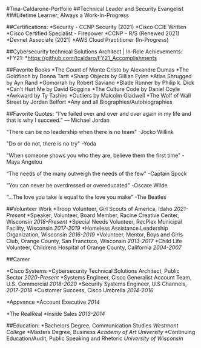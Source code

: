 #Tina-Caldarone-Portfolio
##Technical Leader and Security Evangelist
###Lifetime Learner; Always a Work-In-Progress

##Certifications:
 *Security -  CCNP Security (2021)
  *Cisco CCIE Written
  *Cisco Certified Specialist - Firepower
 *CCNP – R/S (Renewed 2021)
 *Devnet Associate (2021)
 *AWS Cloud Practitioner (In-Progress)

##Cybersecurity technical Solutions Architect | In-Role Achievements:
 *FY21:
    *https://github.com/tcaldaro/FY21_Accomplishments

##Favorite Books
  *The Count of Monte Cristo by Alexandre Dumas
  *The Goldfinch by Donna Tartt
  *Sharp Objects by Gillian Fylnn 
  *Atlas Shrugged by Ayn Rand
  *Gomorrah by Robert Saviano
  *Blade Runner by Philip k. Dick
  *Can't Hurt Me by David Goggins
  *The Culture Code by Daniel Coyle
  *Awkward by Ty Tashiro
  *Outliers by Malcolm Gladwell
  *The Wolf of Wall Street by Jordan Belfort
  *Any and all Biographies/Autobiographies

##Favorite Quotes:
 “I've failed over and over and over again in my life and that is why I succeed.”
   ― Michael Jordan

 "There can be no leadership when there is no team"
   -Jocko Willink
  
 "Do or do not, there is no try"
   -Yoda
  
 "When someone shows you who they are, believe them the first time"
   -Maya Angelou
  
 “The needs of the many outweigh the needs of the few"
   -Captain Spock
    
 "You can never be overdressed or overeducated"
    -Oscare Wilde
    
 “...The love you take is equal to the love you make”
     -The Beatles
  
##Volunteer Work
  *Troop Volunteer, Girl Scouts of America, Idaho *2021-Present*
  *Speaker, Volunteer, Board Member, Racine Creative Center, Wisconsin *2018-Present*
  *Special Needs Volunteer, RecPlex Municipal Facility, Wisconsin *2017-2019*
  *Homeless Assistance Leadership Organization, Wisconsin *2016-2019*
  *Volunteer, Mentor, Boys and Girls Club, Orange County, San Francisco, Wisconsin *2013-2017*
  *Child Life Volunteer, Childrens Hospital of Orange County, California *2004-2007*
    
##Career

*Cisco Systems 
  *Cybersecurity Technical Solutions Architect, Public Sector *2020-Present*
  *Systems Engineer, Cisco Generalist Account Team,  U.S. Commercial *2018-2020*
  *Security Systems Engineer, U.S Channels, *2017-2018*
  *Customer Success, Cisco Umbrella *2014-2016*
 
 *Appvance
  *Account Executive *2014*
  
 *The RealReal
  *Inside Sales *2013-2014*

##Education:
 *Bachelors Degree, Communication Studies *Westmont College*
 *Masters Degree, Business *Academy of Art University*
 *Continuing Education/Audit, Public Speaking and Rhetoric *University of Wisconsin*
